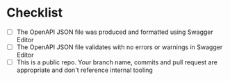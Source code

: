 # Checklist

- [ ] The OpenAPI JSON file was produced and formatted using Swagger Editor
- [ ] The OpenAPI JSON file validates with no errors or warnings in Swagger Editor
- [ ] This is a public repo. Your branch name, commits and pull request are appropriate and don't reference internal tooling
